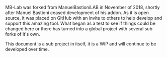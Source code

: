 MB-Lab was forked from ManuelBastioniLAB in November of 2018, shortly
after Manuel Bastioni ceased development of his addon. As it is open
source, it was placed on GitHub with an invite to others to help develop
and support this amazing tool. What began as a test to see if things
could be changed here or there has turned into a global project with
several sub forks of it's own.

This document is a sub project in itself, it is a WIP and will continue
to be developed over time.
